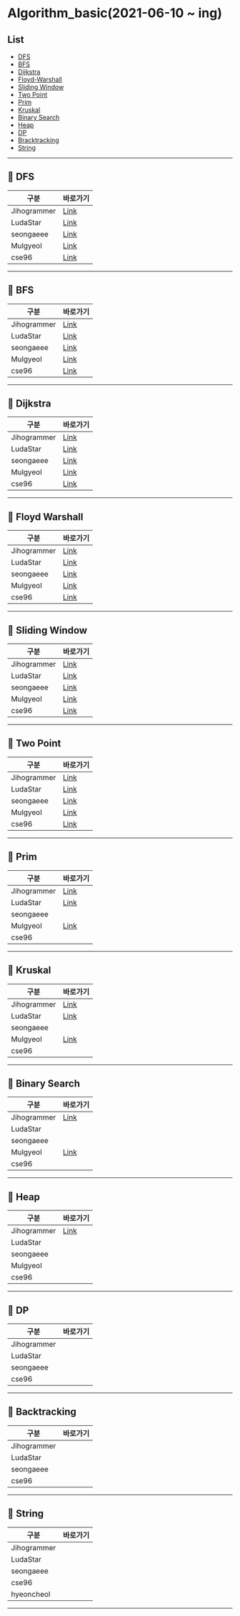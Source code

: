 # Algorithm_basic(2021-06-10 ~ ing)

## List

- [DFS](#pushpin-dfs)
- [BFS](#pushpin-bfs)
- [Dijkstra](#pushpin-dijkstra)
- [Floyd-Warshall](#pushpin-floyd-warshall)
- [Sliding Window](#pushpin-sliding-window)
- [Two Point](#pushpin-tow-point)
- [Prim](#pushpin-prim)
- [Kruskal](#pushpin-kruskal)
- [Binary Search](#pushpin-binary-search)
- [Heap](#pushpin-heap)
- [DP](#pushpin-dp)
- [Bracktracking](#pushpin-backtracking)
- [String](#pushpin-string)

---

## :pushpin: DFS

| 구분        | 바로가기                                                                                                                      |
| ----------- | ----------------------------------------------------------------------------------------------------------------------------- |
| Jihogrammer | [Link](https://blog.naver.com/jihogrammer/222396465961)                                                                       |
| LudaStar    | [Link](https://ludastar.tistory.com/51)                                                                                       |
| seongaeee   | [Link](https://github.com/SSAFY-5th-GwanJu-4C-Algorithms/Algorithm_basic/blob/main/seongaeee/DFS/DFS%20%EC%A0%95%EB%A6%AC.md) |
| Mulgyeol    | [Link](https://mulgyeol.github.io/TIL/algorithms/DFS.html)                                                                    |
| cse96       | [Link](cse96/DFS/DFS정리.md)                                                                                                  |

---

## :pushpin: BFS

| 구분        | 바로가기                                                                                                                      |
| ----------- | ----------------------------------------------------------------------------------------------------------------------------- |
| Jihogrammer | [Link](https://blog.naver.com/jihogrammer/222400554338)                                                                       |
| LudaStar    | [Link](https://ludastar.tistory.com/51)                                                                                       |
| seongaeee   | [Link](https://github.com/SSAFY-5th-GwanJu-4C-Algorithms/Algorithm_basic/blob/main/seongaeee/BFS/BFS%20%EC%A0%95%EB%A6%AC.md) |
| Mulgyeol    | [Link](https://mulgyeol.github.io/TIL/algorithms/BFS.html)                                                                    |
| cse96       | [Link](cse96/BFS)                                                                                                             |

---

## :pushpin: Dijkstra

| 구분        | 바로가기                                                                                                                                                    |
| ----------- | ----------------------------------------------------------------------------------------------------------------------------------------------------------- |
| Jihogrammer | [Link](https://jihogrammer.tistory.com/1)                                                                                                                   |
| LudaStar    | [Link](https://ludastar.tistory.com/57)                                                                                                                     |
| seongaeee   | [Link](https://github.com/SSAFY-5th-GwanJu-4C-Algorithms/Algorithm_basic/blob/main/seongaeee/Dijkstra/Dijkstra%20%EC%A0%95%EB%A6%AC.md)                     |
| Mulgyeol    | [Link](https://mulgyeol.github.io/TIL/algorithms/Dijkstra.html#%E1%84%8E%E1%85%AC%E1%84%83%E1%85%A1%E1%86%AB-%E1%84%80%E1%85%A7%E1%86%BC%E1%84%85%E1%85%A9) |
| cse96       | [Link](cse96/Dijkstra/Dijkstra정리.md)                                                                                                                      |

---

## :pushpin: Floyd Warshall

| 구분        | 바로가기                                                                                                                                            |
| ----------- | --------------------------------------------------------------------------------------------------------------------------------------------------- |
| Jihogrammer | [Link](https://jihogrammer.tistory.com/2)                                                                                                           |
| LudaStar    | [Link](https://ludastar.tistory.com/57)                                                                                                             |
| seongaeee   | [Link](https://github.com/SSAFY-5th-GwanJu-4C-Algorithms/Algorithm_basic/blob/main/seongaeee/Floyd-Warshall/Floyd-Warshall%20%EC%A0%95%EB%A6%AC.md) |
| Mulgyeol    | [Link](https://mulgyeol.github.io/TIL/algorithms/Floyd_Warshall.html)                                                                               |
| cse96       | [Link](https://cse96.github.io/algorithm-Floyd-Warshall/)                                                                                           |

---

## :pushpin: Sliding Window

| 구분        | 바로가기                                                                                                                                                |
| ----------- | ------------------------------------------------------------------------------------------------------------------------------------------------------- |
| Jihogrammer | [Link](https://jihogrammer.tistory.com/11)                                                                                                              |
| LudaStar    | [Link](https://ludastar.tistory.com/65)                                                                                                                 |
| seongaeee   | [Link](https://github.com/SSAFY-5th-GwanJu-4C-Algorithms/Algorithm_basic/blob/main/seongaeee/Sliding%20Window/Sliding%20Window%20%EC%A0%95%EB%A6%AC.md) |
| Mulgyeol    | [Link](https://mulgyeol.github.io/TIL/algorithms/Two_Pointer_Sliding_Window.html)                                                                       |
| cse96       | [Link](https://cse96.github.io/algorithm-SlidingWindow/)                                                                                                |

---

## :pushpin: Two Point

| 구분        | 바로가기                                                                                                                                          |
| ----------- | ------------------------------------------------------------------------------------------------------------------------------------------------- |
| Jihogrammer | [Link](https://jihogrammer.tistory.com/12)                                                                                                        |
| LudaStar    | [Link](https://ludastar.tistory.com/65)                                                                                                           |
| seongaeee   | [Link](https://github.com/SSAFY-5th-GwanJu-4C-Algorithms/Algorithm_basic/blob/main/seongaeee/Two%20Pointer/Two%20Pointer%20%EC%A0%95%EB%A6%AC.md) |
| Mulgyeol    | [Link](https://mulgyeol.github.io/TIL/algorithms/Two_Pointer_Sliding_Window.html)                                                                 |
| cse96       | [Link](https://cse96.github.io/algorithm-TowPointer/)                                                                                             |

---

## :pushpin: Prim

| 구분        | 바로가기                                                              |
| ----------- | --------------------------------------------------------------------- |
| Jihogrammer | [Link](https://jihogrammer.tistory.com/20)                            |
| LudaStar    | [Link](https://ludastar.tistory.com/74)                               |
| seongaeee   |                                                                       |
| Mulgyeol    | [Link](https://mulgyeol.github.io/TIL/Algorithm/06_Kruskal_Prim.html) |
| cse96       |                                                                       |

---

## :pushpin: Kruskal

| 구분        | 바로가기                                                              |
| ----------- | --------------------------------------------------------------------- |
| Jihogrammer | [Link](https://jihogrammer.tistory.com/20)                            |
| LudaStar    | [Link](https://ludastar.tistory.com/74)                               |
| seongaeee   |                                                                       |
| Mulgyeol    | [Link](https://mulgyeol.github.io/TIL/Algorithm/06_Kruskal_Prim.html) |
| cse96       |                                                                       |

---

## :pushpin: Binary Search

| 구분        | 바로가기                                                               |
| ----------- | ---------------------------------------------------------------------- |
| Jihogrammer | [Link](https://jihogrammer.tistory.com/31)                             |
| LudaStar    |                                                                        |
| seongaeee   |                                                                        |
| Mulgyeol    | [Link](https://mulgyeol.github.io/TIL/Algorithm/07_Binary_Search.html) |
| cse96       |                                                                        |

---

## :pushpin: Heap

| 구분        | 바로가기                                  |
| ----------- | ----------------------------------------- |
| Jihogrammer | [Link](https://jihogrammer.tistory.com/7) |
| LudaStar    |                                           |
| seongaeee   |                                           |
| Mulgyeol    |                                           |
| cse96       |                                           |

---

## :pushpin: DP

| 구분        | 바로가기 |
| ----------- | -------- |
| Jihogrammer |          |
| LudaStar    |          |
| seongaeee   |          |
| cse96       |          |

---

## :pushpin: Backtracking

| 구분        | 바로가기 |
| ----------- | -------- |
| Jihogrammer |          |
| LudaStar    |          |
| seongaeee   |          |
| cse96       |          |

---

## :pushpin: String

| 구분        | 바로가기 |
| ----------- | -------- |
| Jihogrammer |          |
| LudaStar    |          |
| seongaeee   |          |
| cse96       |          |
| hyeoncheol  |          |

---
